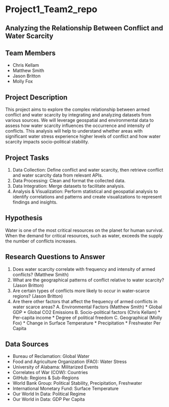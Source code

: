 # Project1_Team2_repo

## Analyzing the Relationship Between Conflict and Water Scarcity

## Team Members
- Chris Kellam
- Matthew Smith
- Jason Britton
- Molly Fox

## Project Description
This project aims to explore the complex relationship between armed conflict and water scarcity by integrating and analyzing datasets from various sources. We will leverage geospatial and environmental data to assess how water scarcity influences the occurrence and intensity of conflicts. This analysis will help to understand whether areas with significant water stress experience higher levels of conflict and how water scarcity impacts socio-political stability.

## Project Tasks
1. Data Collection: Define conflict and water scarcity, then retrieve conflict and water scarcity data from relevant APIs.
2. Data Processing: Clean and format the collected data.
3. Data Integration: Merge datasets to facilitate analysis.
4. Analysis & Visualization: Perform statistical and geospatial analysis to identify correlations and patterns and create visualizations to represent findings and insights.

## Hypothesis
Water is one of the most critical resources on the planet for human survival. When the demand for critical resources, such as water, exceeds the supply the number of conflicts increases.

## Research Questions to Answer
1. Does water scarcity correlate with frequency and intensity of armed conflicts? (Matthew Smith)
2. What are the geographical patterns of conflict relative to water scarcity? (Jason Britton)
3. Are certain types of conflicts more likely to occur in water-scarce regions? (Jason Britton)
5. Are there other factors that affect the frequency of armed conflicts in water scarce areas?
   A. Environmental Factors (Matthew Smith)
        * Global GDP
        * Global CO2 Emissions
   B. Socio-political factors (Chris Kellam)
        * Per-capita income
        * Degree of political freedom
   C. Geographical (Molly Fox)
        * Change in Surface Temperature
        * Precipitation
        * Freshwater Per Capita

## Data Sources
* Bureau of Reclamation: Global Water
* Food and Agriculture Organization (FAO): Water Stress
* University of Alabama: Militarized Events
* Correlates of War (COW): Countries
* GitHub: Regions & Sub-Regions
* World Bank Group: Political Stability, Precipitation, Freshwater
* International Monetary Fund: Surface Temperature
* Our World In Data: Political Regime
* Our World in Data: GDP Per Capita
